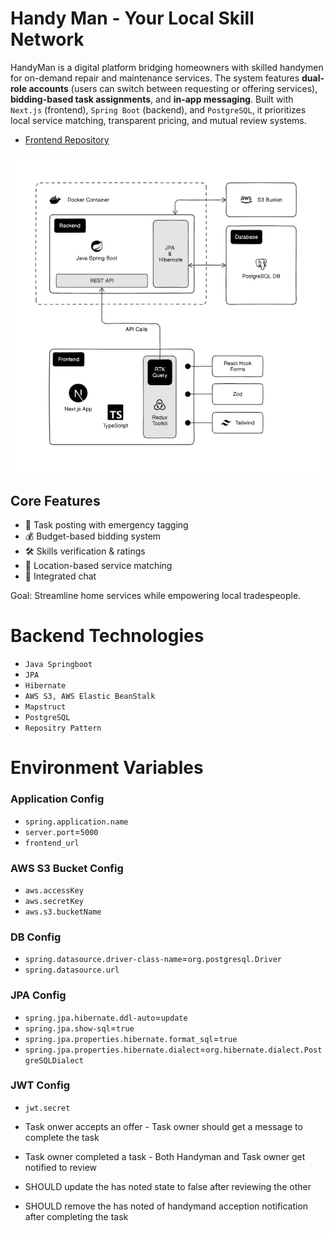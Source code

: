 # Handy Man - Your Local Skill Network
HandyMan is a digital platform bridging homeowners with skilled handymen for on-demand repair and maintenance services. The system features **dual-role accounts** (users can switch between requesting or offering services), **bidding-based task assignments**, and **in-app messaging**. Built with `Next.js` (frontend), `Spring Boot` (backend), and `PostgreSQL`, it prioritizes local service matching, transparent pricing, and mutual review systems.

- [Frontend Repository](https://github.com/vishva-kalhara/handy-man-frontend)
  <br />

![diagram.jpg](docs/diagram.jpg)

## Core Features
- 📌 Task posting with emergency tagging
- 💰 Budget-based bidding system
- 🛠️ Skills verification & ratings
- 📍 Location-based service matching
- 💬 Integrated chat

Goal: Streamline home services while empowering local tradespeople.

# Backend Technologies
- `Java Springboot`
- `JPA`
- `Hibernate`
- `AWS S3, AWS Elastic BeanStalk`
- `Mapstruct`
- `PostgreSQL`
- `Repositry Pattern`

# Environment Variables

### Application Config
- `spring.application.name`
- `server.port`=`5000`
- `frontend_url`

### AWS S3 Bucket Config
- `aws.accessKey`
- `aws.secretKey`
- `aws.s3.bucketName`

### DB Config
- `spring.datasource.driver-class-name`=`org.postgresql.Driver`
- `spring.datasource.url`

### JPA Config
- `spring.jpa.hibernate.ddl-auto`=`update`
- `spring.jpa.show-sql`=`true`
- `spring.jpa.properties.hibernate.format_sql`=`true`
- `spring.jpa.properties.hibernate.dialect`=`org.hibernate.dialect.PostgreSQLDialect`

### JWT Config
- `jwt.secret`

- Task onwer accepts an offer - Task owner should get a message to complete the task
- Task owner completed a task - Both Handyman and Task owner get notified to review
- SHOULD update the has noted state to false after reviewing the other
- SHOULD remove the has noted of handymand acception notification after completing the task 
